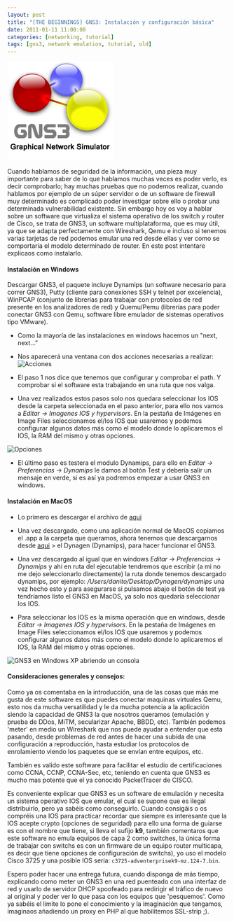 ```yaml
---
layout: post
title: "[THE BEGINNINGS] GNS3: Instalación y configuración básica"
date: 2011-01-11 11:00:08
categories: [networking, tutorial]
tags: [gns3, network emulation, tutorial, old]
---
```



![GSN3 Logo](img/gns3.png)

Cuando hablamos de seguridad de la información, una pieza muy importante para saber de lo que hablamos muchas veces es poder verlo, es decir comprobarlo; hay muchas pruebas que no podemos realizar, cuando hablamos por ejemplo de un súper servidor o de un software de firewall muy determinado es complicado poder investigar sobre ello o probar una determinada vulnerabilidad existente. Sin embargo hoy os voy a hablar sobre un software que virtualiza el sistema operativo de los switch y router de Cisco, se trata de GNS3, un software multiplataforma, que es muy útil, ya que se adapta perfectamente con Wireshark, Qemu e incluso si tenemos varias tarjetas de red podemos emular una red desde ellas y ver como se comportaría el modelo determinado de router. En este post intentare explicaos como instalarlo.

#### Instalación en Windows

Descargar GNS3, el paquete incluye Dynamips (un software necesario para correr GNS3), Putty (cliente para conexiones SSH y telnet por excelencia), WinPCAP (conjunto de librerías para trabajar con protocolos de red presente en los analizadores de red) y Quemu/Pemu (librerías para poder conectar GNS3 con Qemu, software libre emulador de sistemas operativos tipo VMware).

* Como la mayoría de las instalaciones en windows hacemos un "next, next…"
* Nos aparecerá una ventana con dos acciones necesarias a realizar:
![Acciones](http://dan1t0.wordpress.com/wp-content/uploads/2011/01/gns01.png)

* El paso 1 nos dice que tenemos que configurar y comprobar el path. Y comprobar si el software esta trabajando en una ruta que nos valga.

* Una vez realizados estos pasos solo nos quedara seleccionar los IOS desde la carpeta seleccionada en el paso anterior, para ello nos vamos a *Editar -> Imagenes IOS y hypervisors*. En la pestaña de Imágenes en Image Files seleccionamos el/los IOS que usaremos y podemos configurar algunos datos más como el modelo donde lo aplicaremos el IOS, la RAM del mismo y otras opciones.

![Opciones](http://dan1t0.wordpress.com/wp-content/uploads/2011/01/gns02.png)

* El último paso es testera el modulo Dynamips, para ello en<em> Editar -&gt; Preferencias -&gt; Dynamips</em> le damos al botón Test y debería salir un mensaje en verde, si es así ya podremos empezar a usar GNS3 en windows.

#### Instalación en MacOS

* Lo primero es descargar el archivo de [aqui](http://downloads.sourceforge.net/project/gns-3/GNS3/0.7.3/GNS3-0.7.3-intel-x86_64.dmg?r=http%3A%2F%2Fwww.gns3.net%2Fdownload&amp;ts=1294020397&amp;use_mirror=ignum) 

* Una vez descargado, como una aplicación normal de MacOS copiamos el .app a la carpeta que queramos, ahora tenemos que descargarnos desde [aqui](http://sourceforge.net/projects/dyna-gen/files/OS%20X%20Intel%2010.5/Dynagen%200.11.0%20and%20Dynamips%200.2.8-RC2%20OS%20X%20Intel%2010.5/Dynagen_0.11.0-Leo.dmg/download) > el Dynagen (Dynamips), para hacer funcionar el GNS3.

* Una vez descargado al igual que en windows *Editar -> Preferencias -> Dynamips* y ahí en ruta del ejecutable tendremos que escribir (a mi no me dejo seleccionarlo directamente) la ruta donde tenemos descargado dynamips, por ejemplo: */Users/danito/Desktop/Dynagen/dynamips* una vez hecho esto y para asegurarse si pulsamos abajo el botón de test ya tendríamos listo el GNS3 en MacOS, ya solo nos quedaría seleccionar los IOS.

* Para seleccionar los IOS es la misma operación que en windows, desde *Editar -> Imagenes IOS y hypervisors*. En la pestaña de Imágenes en Image Files seleccionamos el/los IOS que usaremos y podemos configurar algunos datos más como el modelo donde lo aplicaremos el IOS, la RAM del mismo y otras opciones.

![GNS3 en Windows XP abriendo un consola](http://dan1t0.wordpress.com/wp-content/uploads/2011/01/gns03.png)

#### Consideraciones generales y consejos:

Como ya os comentaba en la introducción, una de las cosas que más me gusta de este software es que puedes conectar maquinas virtuales Qemu, esto nos da mucha versatilidad y le da mucha potencia a la aplicación siendo la capacidad de GNS3 la que nosotros queramos (emulación y prueba de DDos, MiTM, secularizar Apache, BBDD, etc). También podemos 'meter' en medio un Wireshark que nos puede ayudar a entender que esta pasando, desde problemas de red antes de hacer una subida de una configuración a reproducción, hasta estudiar los protocolos de enrolamiento viendo los paquetes que se envían entre equipos, etc.

También es valido este software para facilitar el estudio de certificaciones como CCNA, CCNP, CCNA-Sec, etc, teniendo en cuenta que GNS3 es mucho mas potente que el ya conocido PacketTracer de CISCO.

Es conveniente explicar que GNS3 es un software de emulación y necesita un sistema operativo IOS que emular, el cual se supone que es ilegal distribuirlo, pero ya sabéis como conseguirlo. Cuando consigáis o os compréis una IOS para practicar recordar que siempre es interesante que la IOS acepte crypto (opciones de seguridad) para ello una forma de guiarse es con el nombre que tiene, si lleva el sufijo **k9**, también comentaros que este software no emula equipos de capa 2 como switches, la única forma de trabajar con switchs es con un firmware de un equipo router multicapa, es decir que tiene opciones de configuración de switchs), yo uso el modelo Cisco 3725 y una posible IOS seria: `c3725-adventerprisek9-mz.124-7.bin`.

Espero poder hacer una entrega futura, cuando disponga de más tiempo, explicando como meter un GNS3 en una red puenteado con una interfaz de red y usarlo de servidor DHCP spoofeado para redirigir el tráfico de nuevo al original y poder ver lo que pasa con los equipos que 'pesquemos'. Como ya sabéis el limite lo pone el conocimiento y la imaginación que tengamos, imaginaos añadiendo un proxy en PHP al que habilitemos SSL-strip ;).
